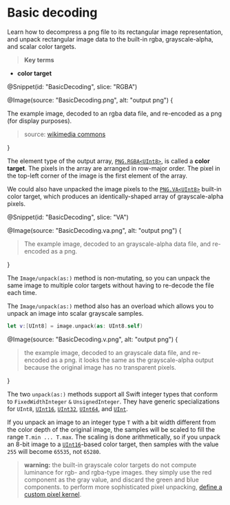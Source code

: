 # Basic decoding

Learn how to decompress a png file to its rectangular image representation, and unpack rectangular image data to the built-in rgba, grayscale-alpha, and scalar color targets.

> **Key terms**

-   **color target**

@Snippet(id: "BasicDecoding", slice: "RGBA")

@Image(source: "BasicDecoding.png", alt: "output png") {

The example image, decoded to an rgba data file, and re-encoded as a png (for display purposes).

> source: [wikimedia commons](https://commons.wikimedia.org/wiki/File:Ada_Lovelace_portrait.jpg)

}

The element type of the output array, [`PNG.RGBA<UInt8>`](/PNG/RGBA), is called a **color target**. The pixels in the array are arranged in row-major order. The pixel in the top-left corner of the image is the first element of the array.

We could also have unpacked the image pixels to the [`PNG.VA<UInt8>`](/PNG/VA) built-in color target, which produces an identically-shaped array of grayscale-alpha pixels.

@Snippet(id: "BasicDecoding", slice: "VA")

@Image(source: "BasicDecoding.va.png", alt: "output png") {

> The example image, decoded to an grayscale-alpha data file, and re-encoded as a png.

}

The ``Image/unpack(as:)`` method is non-mutating, so you can unpack the same image to multiple color targets without having to re-decode the file each time.

The ``Image/unpack(as:)`` method also has an overload which allows you to unpack an image into scalar grayscale samples.

```swift
let v:[UInt8] = image.unpack(as: UInt8.self)
```

@Image(source: "BasicDecoding.v.png", alt: "output png") {

> the example image, decoded to an grayscale data file, and re-encoded as a png. it looks the same as the grayscale-alpha output because the original image has no transparent pixels.

}

The two `unpack(as:)` methods support all Swift integer types that conform to ``FixedWidthInteger`` `&` ``UnsignedInteger``. They have generic specializations for ``UInt8``, [`UInt16`](https://developer.apple.com/documentation/swift/uint16), [`UInt32`](https://developer.apple.com/documentation/swift/uint32), [`UInt64`](https://developer.apple.com/documentation/swift/uint64), and [`UInt`](https://developer.apple.com/documentation/swift/uint).

If you unpack an image to an integer type `T` with a bit width different from the color depth of the original image, the samples will be scaled to fill the range `T.min ... T.max`. The scaling is done arithmetically, so if you unpack an 8-bit image to a [`UInt16`](https://developer.apple.com/documentation/swift/uint16)-based color target, then samples with the value `255` will become `65535`, not `65280`.

> **warning:** the built-in grayscale color targets do not compute luminance for rgb- and rgba-type images. they simply use the red component as the gray value, and discard the green and blue components. to perform more sophisticated pixel unpacking, [define a custom pixel kernel](/CustomColor).
